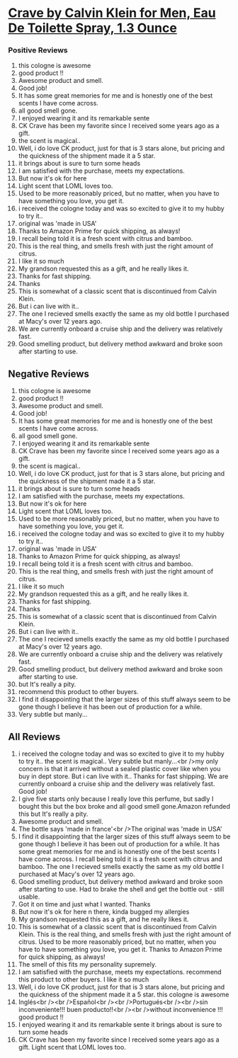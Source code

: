 # [Crave by Calvin Klein for Men, Eau De Toilette Spray, 1.3 Ounce](https://products.checkmycream.com/products/Crave-by-Calvin-Klein-for-Men-Eau-De-Toilette-Spray-1.3-Ounce.html)

### Positive Reviews

<ol>
      <li>this cologne is awesome</li>
      <li>good product !!</li>
      <li>Awesome product and smell.</li>
      <li>Good job!</li>
      <li>It has some great memories for me and is honestly one of the best scents I have come across.</li>
      <li>all good smell gone.</li>
      <li>I enjoyed wearing it and its remarkable sente</li>
      <li>CK Crave has been my favorite since I received some years ago as a gift.</li>
      <li>the scent is magical..</li>
      <li>Well, i do love CK product, just for that is 3 stars alone, but pricing and the quickness of the shipment made it a 5 star.</li>
      <li>it brings about is sure to turn some heads</li>
      <li>I am satisfied with the purchase, meets my expectations.</li>
      <li>But now it&#x27;s ok for here</li>
      <li>Light scent that LOML loves too.</li>
      <li>Used to be more reasonably priced, but no matter, when you have to have something you love, you get it.</li>
      <li>i received the cologne today and was so excited to give it to my hubby to try it..</li>
      <li>original was &#x27;made in USA&#x27;</li>
      <li>Thanks to Amazon Prime for quick shipping, as always!</li>
      <li>I recall being told it is a fresh scent with citrus and bamboo.</li>
      <li>This is the real thing, and smells fresh with just the right amount of citrus.</li>
      <li>I like it so much</li>
      <li>My grandson requested this as a gift, and he really likes it.</li>
      <li>Thanks for fast shipping.</li>
      <li>Thanks</li>
      <li>This is somewhat of a classic scent that is discontinued from Calvin Klein.</li>
      <li>But i can live with it..</li>
      <li>The one I recieved smells exactly the same as my old bottle I purchased at Macy&#x27;s over 12 years ago.</li>
      <li>We are currently onboard a cruise ship and the delivery was relatively fast.</li>
      <li>Good smelling product, but delivery method awkward and broke soon after starting to use.</li>
</ol>


<h2>Negative Reviews</h2>
<ol>
<li> this cologne is awesome</li>
<li> good product !!</li>
<li> Awesome product and smell.</li>
<li> Good job!</li>
<li> It has some great memories for me and is honestly one of the best scents I have come across.</li>
<li> all good smell gone.</li>
<li> I enjoyed wearing it and its remarkable sente</li>
<li> CK Crave has been my favorite since I received some years ago as a gift.</li>
<li> the scent is magical..</li>
<li> Well, i do love CK product, just for that is 3 stars alone, but pricing and the quickness of the shipment made it a 5 star.</li>
<li> it brings about is sure to turn some heads</li>
<li> I am satisfied with the purchase, meets my expectations.</li>
<li> But now it&#x27;s ok for here</li>
<li> Light scent that LOML loves too.</li>
<li> Used to be more reasonably priced, but no matter, when you have to have something you love, you get it.</li>
<li> i received the cologne today and was so excited to give it to my hubby to try it..</li>
<li> original was &#x27;made in USA&#x27;</li>
<li> Thanks to Amazon Prime for quick shipping, as always!</li>
<li> I recall being told it is a fresh scent with citrus and bamboo.</li>
<li> This is the real thing, and smells fresh with just the right amount of citrus.</li>
<li> I like it so much</li>
<li> My grandson requested this as a gift, and he really likes it.</li>
<li> Thanks for fast shipping.</li>
<li> Thanks</li>
<li> This is somewhat of a classic scent that is discontinued from Calvin Klein.</li>
<li> But i can live with it..</li>
<li> The one I recieved smells exactly the same as my old bottle I purchased at Macy&#x27;s over 12 years ago.</li>
<li> We are currently onboard a cruise ship and the delivery was relatively fast.</li>
<li> Good smelling product, but delivery method awkward and broke soon after starting to use.</li>
<li> but It&#x27;s really a pity.</li>
<li> recommend this product to other buyers.</li>
<li> I find it disappointing that the larger sizes of this stuff always seem to be gone though I believe it has been out of production for a while.</li>
<li> Very subtle but manly...</li>
</ol>

<h2>All Reviews</h2>

<ol>
    <li> i received the cologne today and was so excited to give it to my hubby to try it.. the scent is magical.. Very subtle but manly...&lt;br /&gt;my only concern is that it arrived without a sealed plastic cover like when you buy in dept store. But i can live with it.. Thanks for fast shipping. We are currently onboard a cruise ship and the delivery was relatively fast. Good job!</li>
    <li> I give five starts only because I really love this perfume, but sadly I bought this but the box broke and all good smell gone.Amazon refunded this but It&#x27;s really a pity.</li>
    <li> Awesome product and smell.</li>
    <li> The bottle says &#x27;made in france&#x27;&lt;br /&gt;The original was &#x27;made in USA&#x27;</li>
    <li> I find it disappointing that the larger sizes of this stuff always seem to be gone though I believe it has been out of production for a while. It has some great memories for me and is honestly one of the best scents I have come across. I recall being told it is a fresh scent with citrus and bamboo. The one I recieved smells exactly the same as my old bottle I purchased at Macy&#x27;s over 12 years ago.</li>
    <li> Good smelling product, but delivery method awkward and broke soon after starting to use. Had to brake the shell and get the bottle out - still usable.</li>
    <li> Got it on time and just what I wanted. Thanks</li>
    <li> But now it&#x27;s ok for here n there, kinda bugged my allergies</li>
    <li> My grandson requested this as a gift, and he really likes it.</li>
    <li> This is somewhat of a classic scent that is discontinued from Calvin Klein. This is the real thing, and smells fresh with just the right amount of citrus. Used to be more reasonably priced, but no matter, when you have to have something you love, you get it. Thanks to Amazon Prime for quick shipping, as always!</li>
    <li> The smell of this fits my personality supremely.</li>
    <li> I am satisfied with the purchase, meets my expectations. recommend this product to other buyers. I like it so much</li>
    <li> Well, i do love CK product, just for that is 3 stars alone, but pricing and the quickness of the shipment made it a 5 star. this cologne is awesome</li>
    <li> Inglés&lt;br /&gt;&lt;br /&gt;Español&lt;br /&gt;&lt;br /&gt;Portugués&lt;br /&gt;&lt;br /&gt;sin inconveniente!!! buen producto!!&lt;br /&gt;&lt;br /&gt;without inconvenience !!! good product !!</li>
    <li> I enjoyed wearing it and its remarkable sente it brings about is sure to turn some heads</li>
    <li> CK Crave has been my favorite since I received some years ago as a gift. Light scent that LOML loves too.</li>
</ol>




